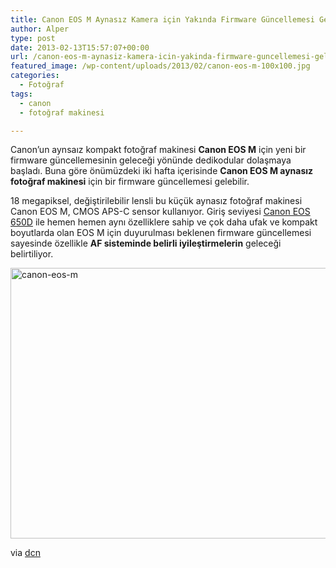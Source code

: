 ```yaml
---
title: Canon EOS M Aynasız Kamera için Yakında Firmware Güncellemesi Gelebilir
author: Alper
type: post
date: 2013-02-13T15:57:07+00:00
url: /canon-eos-m-aynasiz-kamera-icin-yakinda-firmware-guncellemesi-gelebilir/
featured_image: /wp-content/uploads/2013/02/canon-eos-m-100x100.jpg
categories:
  - Fotoğraf
tags:
  - canon
  - fotoğraf makinesi

---
```

Canon&#8217;un aynsaız kompakt fotoğraf makinesi **Canon EOS M** için yeni bir firmware güncellemesinin geleceği yönünde dedikodular dolaşmaya başladı. Buna göre önümüzdeki iki hafta içerisinde **Canon EOS M aynasız fotoğraf makinesi** için bir firmware güncellemesi gelebilir.

18 megapiksel, değiştirilebilir lensli bu küçük aynasız fotoğraf makinesi Canon EOS M, CMOS APS-C sensor kullanıyor. Giriş seviyesi [Canon EOS 650D][1] ile hemen hemen aynı özelliklere sahip ve çok daha ufak ve kompakt boyutlarda olan EOS M için duyurulması beklenen firmware güncellemesi sayesinde özellikle **AF sisteminde belirli iyileştirmelerin** geleceği belirtiliyor.

<img class="aligncenter size-full wp-image-11879" alt="canon-eos-m" src="https://www.murekkep.org/wp-content/uploads/2013/02/canon-eos-m.jpg" width="600" height="433" srcset="https://www.murekkep.org/wp-content/uploads/2013/02/canon-eos-m.jpg 600w, https://www.murekkep.org/wp-content/uploads/2013/02/canon-eos-m-400x288.jpg 400w, https://www.murekkep.org/wp-content/uploads/2013/02/canon-eos-m-50x36.jpg 50w, https://www.murekkep.org/wp-content/uploads/2013/02/canon-eos-m-125x90.jpg 125w, https://www.murekkep.org/wp-content/uploads/2013/02/canon-eos-m-277x200.jpg 277w, https://www.murekkep.org/wp-content/uploads/2013/02/canon-eos-m-422x305.jpg 422w" sizes="(max-width: 600px) 100vw, 600px" /> 

via <a title="Rumor : Canon EOS M Firmware Coming Soon" href="http://www.dailycameranews.com/2013/02/rumor-canon-eos-m-firmware-coming-soon/" rel="external dofollow">dcn</a>

 [1]: https://www.murekkep.org/kamera/canon/eos-650d "canon eos 650d"